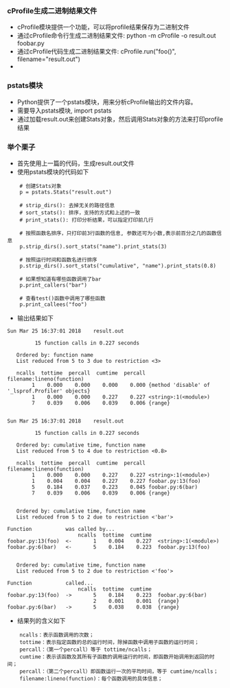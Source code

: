 ### cProfile生成二进制结果文件
- cProfile模块提供一个功能，可以将profile结果保存为二进制文件
- 通过cProfile命令行生成二进制结果文件: python -m cProfile -o result.out foobar.py
- 通过cProfile代码生成二进制结果文件: cProfile.run("foo()", filename="result.out")
- 
### pstats模块
- Python提供了一个pstats模块，用来分析cProfile输出的文件内容。
- 需要导入pstats模块, import pstats
- 通过加载result.out来创建Stats对象，然后调用Stats对象的方法来打印profile结果

### 举个栗子
- 首先使用上一篇的代码，生成result.out文件
- 使用pstats模块的代码如下
```
    # 创建Stats对象
    p = pstats.Stats("result.out")

    # strip_dirs(): 去掉无关的路径信息
    # sort_stats(): 排序，支持的方式和上述的一致
    # print_stats(): 打印分析结果，可以指定打印前几行

    # 按照函数名排序，只打印前3行函数的信息, 参数还可为小数,表示前百分之几的函数信息
    p.strip_dirs().sort_stats("name").print_stats(3)

    # 按照运行时间和函数名进行排序
    p.strip_dirs().sort_stats("cumulative", "name").print_stats(0.8)

    # 如果想知道有哪些函数调用了bar
    p.print_callers("bar")

    # 查看test()函数中调用了哪些函数
    p.print_callees("foo")
```
- 输出结果如下
```
Sun Mar 25 16:37:01 2018    result.out

         15 function calls in 0.227 seconds

   Ordered by: function name
   List reduced from 5 to 3 due to restriction <3>

   ncalls  tottime  percall  cumtime  percall filename:lineno(function)
        1    0.000    0.000    0.000    0.000 {method 'disable' of '_lsprof.Profiler' objects}
        1    0.000    0.000    0.227    0.227 <string>:1(<module>)
        7    0.039    0.006    0.039    0.006 {range}


Sun Mar 25 16:37:01 2018    result.out

         15 function calls in 0.227 seconds

   Ordered by: cumulative time, function name
   List reduced from 5 to 4 due to restriction <0.8>

   ncalls  tottime  percall  cumtime  percall filename:lineno(function)
        1    0.000    0.000    0.227    0.227 <string>:1(<module>)
        1    0.004    0.004    0.227    0.227 foobar.py:13(foo)
        5    0.184    0.037    0.223    0.045 foobar.py:6(bar)
        7    0.039    0.006    0.039    0.006 {range}


   Ordered by: cumulative time, function name
   List reduced from 5 to 2 due to restriction <'bar'>

Function           was called by...
                       ncalls  tottime  cumtime
foobar.py:13(foo)  <-       1    0.004    0.227  <string>:1(<module>)
foobar.py:6(bar)   <-       5    0.184    0.223  foobar.py:13(foo)


   Ordered by: cumulative time, function name
   List reduced from 5 to 2 due to restriction <'foo'>

Function           called...
                       ncalls  tottime  cumtime
foobar.py:13(foo)  ->       5    0.184    0.223  foobar.py:6(bar)
                            2    0.001    0.001  {range}
foobar.py:6(bar)   ->       5    0.038    0.038  {range}
```
- 结果列的含义如下
```
    ncalls：表示函数调用的次数；
    tottime：表示指定函数的总的运行时间，除掉函数中调用子函数的运行时间；
    percall：（第一个percall）等于 tottime/ncalls；
    cumtime：表示该函数及其所有子函数的调用运行的时间，即函数开始调用到返回的时间；
    percall：（第二个percall）即函数运行一次的平均时间，等于 cumtime/ncalls；
    filename:lineno(function)：每个函数调用的具体信息；
```

